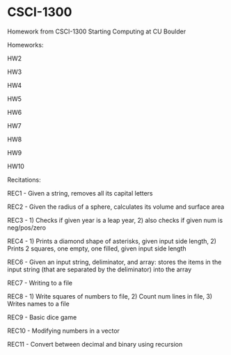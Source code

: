 # CSCI-1300
Homework from CSCI-1300 Starting Computing at CU Boulder

Homeworks:

HW2

HW3

HW4

HW5

HW6

HW7

HW8

HW9

HW10

Recitations:

REC1 - Given a string, removes all its capital letters

REC2 - Given the radius of a sphere, calculates its volume and surface area

REC3 - 1) Checks if given year is a leap year, 2) also checks if given num is neg/pos/zero

REC4 - 1) Prints a diamond shape of asterisks, given input side length, 2) Prints 2 squares, one empty, one filled, given input side length

REC6 - Given an input string, deliminator, and array: stores the items in the input string (that are separated by the deliminator) into the array

REC7 - Writing to a file

REC8 - 1) Write squares of numbers to file, 2) Count num lines in file, 3) Writes names to a file

REC9 - Basic dice game

REC10 - Modifying numbers in a vector

REC11 - Convert between decimal and binary using recursion
